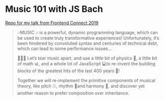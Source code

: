 # Music 101 with JS Bach

[Repo for my talk from Frontend Connect 2019](https://frontend-con.io/speakers-2/#craig)

> 🎶MUSIC 🎶 is a powerful, dynamic programming language, which can be used to create truly transformative experiences! Unfortunately, it’s been hindered by convoluted syntax and centuries of technical debt, which can lead to some performance issues…
>
> 🎷🎺🎻 Let’s tear music apart, and use a little bit of physics 🏹, a little bit of math 📊, and a whole lot of JavaScript 💻to re-invent the building blocks of the greatest hits of the last 400 years 🎹!
>
> Together we will re-implement the primitive components of musical theory, like pitch ⚾️, rhythm 🥁and harmony 🎤, and discover yet another reason to prefer composition over inheritance.
